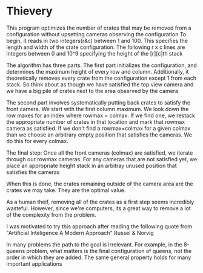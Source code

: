 # Thievery
This program optimizes the number of crates that may be removed
from a configuration without upsetting cameras observing the configuration 
To begin, it reads in two integers(r&c) between 1 and 100. This specifies the
length and width of the crate configuration. The following r x c lines are integers
between 0 and 10^9 specifying the height of the [r][c]th stack

The algorithm has three parts. The first part initializes the configuration, and determines the
maximum height of every row and column. Additionally, it theoretically removes every crate from the
configuration except 1 from each stack. So think about as though we have satisfied the	top view camera
and we have a big pile of crates next to the area observed by the camera

The second part involves systematically putting back crates to satisfy the front camera. We start with the first
column maximum. We look down the row maxes for an index where rowmax = colmax. If we find one, we restack the appropriate
number of crates in that location and mark that rowmax camera as satisfied. If we don't find a rowmax=colmax for a given colmax
than we choose an arbitrary empty position that satisfies the cameras. We do this for every colmax.

The final step: Once all the front cameras (colmax) are satisfied, we iterate through our rowmax cameras. For any cameras that are
not satisfied yet, we place an appropriate height stack in an arbitray unused position that satisfies the cameras

When this is done, the crates remaining outside of the camera area are the crates we may take. They are the optimal value.

As a human theif, removing all of the crates as a first step seems incredibly wasteful. However, since we're computers, its
a great way to remove a lot of the complexity from the problem.

I was motivated to try this approach after reading the following quote from "Artificial Inteligence A Modern Approach" Russel & Norvig

In many problems the path to the goal is irrelevant. For example, in the 8-queens problem,
what matters is the final configuration of queens, not the order in which they are added. The
same general property holds for many important applications
